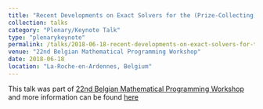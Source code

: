 ```yaml
---
title: "Recent Developments on Exact Solvers for the (Prize-Collecting) Steiner Tree Problem"
collection: talks
category: "Plenary/Keynote Talk"
type: "plenarykeynote"
permalink: /talks/2018-06-18-recent-developments-on-exact-solvers-for-the-(prize-collecting)-steiner-tree-problem
venue: "22nd Belgian Mathematical Programming Workshop"
date: 2018-06-18
location: "La-Roche-en-Ardennes, Belgium"
---
```


This talk was part of [22nd Belgian Mathematical Programming Workshop](http://comex.ulb.ac.be/?page_id=103) and more information can be found [here]({{site.url}}/docs/slides/COMEX_Ljubić_Full.pdf)
